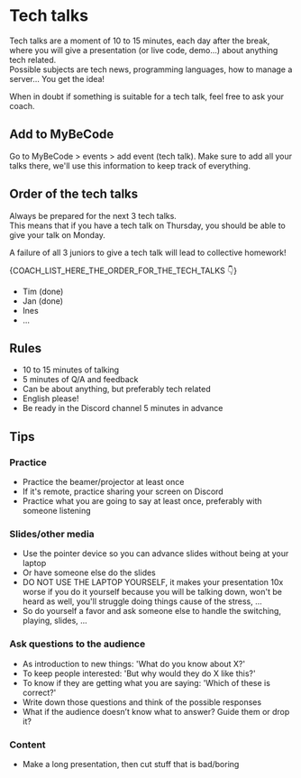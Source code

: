# Tech talks

Tech talks are a moment of 10 to 15 minutes, each day after the break, where you will give a presentation (or live code, demo...) about anything tech related.  
Possible subjects are tech news, programming languages, how to manage a server... You get the idea!

When in doubt if something is suitable for a tech talk, feel free to ask your coach.

## Add to MyBeCode

Go to MyBeCode > events > add event (tech talk).
Make sure to add all your talks there, we'll use this information to keep track of everything.

## Order of the tech talks

Always be prepared for the next 3 tech talks.  
This means that if you have a tech talk on Thursday, you should be able to give your talk on Monday.

A failure of all 3 juniors to give a tech talk will lead to collective homework!

{COACH_LIST_HERE_THE_ORDER_FOR_THE_TECH_TALKS 👇}

- Tim (done)
- Jan (done)
- Ines
- ...

## Rules

- 10 to 15 minutes of talking
- 5 minutes of Q/A and feedback
- Can be about anything, but preferably tech related
- English please!
- Be ready in the Discord channel 5 minutes in advance

## Tips

### Practice

- Practice the beamer/projector at least once
- If it's remote, practice sharing your screen on Discord
- Practice what you are going to say at least once, preferably with someone listening

### Slides/other media

- Use the pointer device so you can advance slides without being at your laptop
- Or have someone else do the slides
- DO NOT USE THE LAPTOP YOURSELF, it makes your presentation 10x worse if you do it yourself because you will be talking down, won't be heard as well, you'll struggle doing things cause of the stress, ...
- So do yourself a favor and ask someone else to handle the switching, playing, slides, ...

### Ask questions to the audience

- As introduction to new things: 'What do you know about X?'
- To keep people interested: 'But why would they do X like this?'
- To know if they are getting what you are saying: 'Which of these is correct?'
- Write down those questions and think of the possible responses
- What if the audience doesn’t know what to answer? Guide them or drop it?

### Content

- Make a long presentation, then cut stuff that is bad/boring
